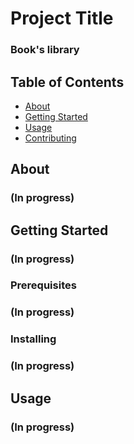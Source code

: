 # Project Title

<h3>Book's library</h3>

## Table of Contents

- [About](#about)
- [Getting Started](#getting_started)
- [Usage](#usage)
- [Contributing](../CONTRIBUTING.md)

## About <a name = "about"></a>

<h3>(In progress)</h3>

## Getting Started <a name = "getting_started"></a>

<h3>(In progress)</h3>

### Prerequisites

<h3>(In progress)</h3>

### Installing

<h3>(In progress)</h3>

## Usage <a name = "usage"></a>
<h3>(In progress)</h3>
